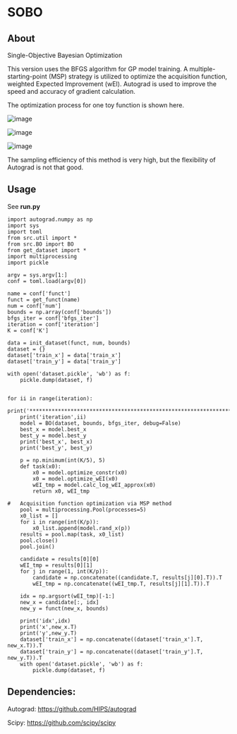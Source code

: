 # SOBO

## About
Single-Objective Bayesian Optimization

This version uses the BFGS algorithm for GP model training. A multiple-starting-point (MSP) strategy is utilized to optimize the acquisition function, weighted Expected Improvement (wEI).
Autograd is used to improve the speed and accuracy of gradient calculation.

The optimization process for one toy function is shown here.

![image](https://github.com/Xiao-dong-Wang/SOBO/blob/master/version1/figures/BO_it_1.png)

![image](https://github.com/Xiao-dong-Wang/SOBO/blob/master/version1/figures/BO_it_4.png)

![image](https://github.com/Xiao-dong-Wang/SOBO/blob/master/version1/figures/BO_it_7.png)

The sampling efficiency of this method is very high, but the flexibility of Autograd is not that good.

## Usage
See **run.py**

```
import autograd.numpy as np
import sys
import toml
from src.util import *
from src.BO import BO
from get_dataset import *
import multiprocessing
import pickle

argv = sys.argv[1:]
conf = toml.load(argv[0])

name = conf['funct']
funct = get_funct(name)
num = conf['num']
bounds = np.array(conf['bounds'])
bfgs_iter = conf['bfgs_iter']
iteration = conf['iteration']
K = conf['K']

data = init_dataset(funct, num, bounds)
dataset = {}
dataset['train_x'] = data['train_x']
dataset['train_y'] = data['train_y']

with open('dataset.pickle', 'wb') as f:
    pickle.dump(dataset, f)


for ii in range(iteration):
    print('********************************************************************')
    print('iteration',ii)
    model = BO(dataset, bounds, bfgs_iter, debug=False)
    best_x = model.best_x
    best_y = model.best_y
    print('best_x', best_x)
    print('best_y', best_y)

    p = np.minimum(int(K/5), 5)
    def task(x0):
        x0 = model.optimize_constr(x0)
        x0 = model.optimize_wEI(x0)
        wEI_tmp = model.calc_log_wEI_approx(x0)
        return x0, wEI_tmp

#   Acquisition function optimization via MSP method
    pool = multiprocessing.Pool(processes=5)
    x0_list = []
    for i in range(int(K/p)):
        x0_list.append(model.rand_x(p))
    results = pool.map(task, x0_list)
    pool.close()
    pool.join()

    candidate = results[0][0]
    wEI_tmp = results[0][1]
    for j in range(1, int(K/p)):
        candidate = np.concatenate((candidate.T, results[j][0].T)).T
        wEI_tmp = np.concatenate((wEI_tmp.T, results[j][1].T)).T

    idx = np.argsort(wEI_tmp)[-1:]
    new_x = candidate[:, idx]
    new_y = funct(new_x, bounds)

    print('idx',idx)
    print('x',new_x.T)
    print('y',new_y.T)
    dataset['train_x'] = np.concatenate((dataset['train_x'].T, new_x.T)).T
    dataset['train_y'] = np.concatenate((dataset['train_y'].T, new_y.T)).T
    with open('dataset.pickle', 'wb') as f:
        pickle.dump(dataset, f)
```


## Dependencies:

Autograd: https://github.com/HIPS/autograd

Scipy: https://github.com/scipy/scipy

